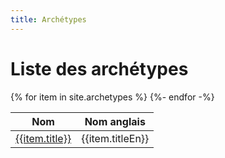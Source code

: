 ```yaml
---
title: Archétypes
---
```


# Liste des archétypes

<table>
    <thead>
	    <tr>
            <th>Nom</th>
            <th>Nom anglais</th>
        </tr>
    </thead>
    <tbody>
	{% for item in site.archetypes %}
	  <tr>
	  	<td><a href="{{ item.url | relative_url }}">{{item.title}}</a></td>
	  	<td>{{item.titleEn}}</td>
	  </tr>
	{%- endfor -%}
    </tbody>
</table>